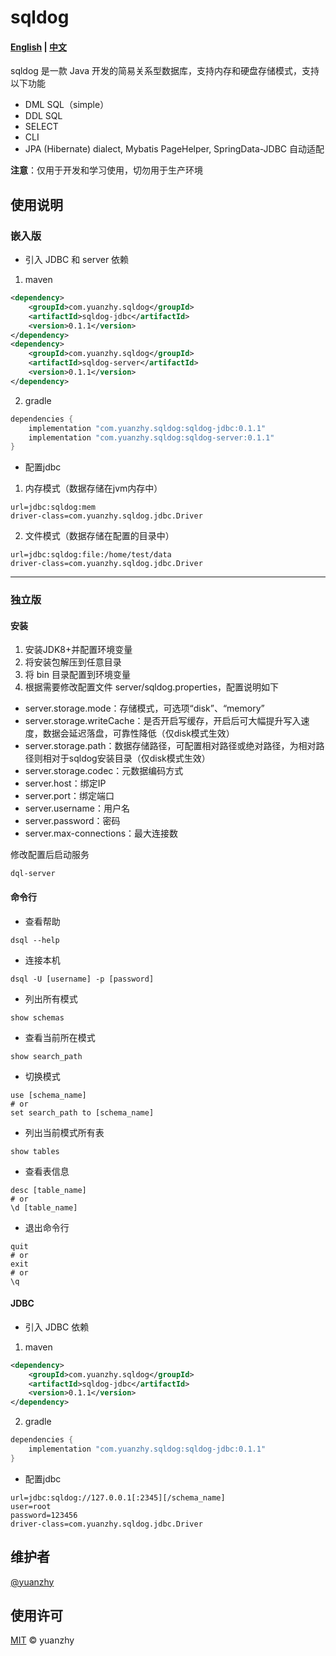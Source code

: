 # sqldog

#### [English](README.md) | [中文](README_CN.md)

sqldog 是一款 Java 开发的简易关系型数据库，支持内存和硬盘存储模式，支持以下功能

* DML SQL（simple）
* DDL SQL
* SELECT
* CLI
* JPA (Hibernate) dialect, Mybatis PageHelper, SpringData-JDBC 自动适配

**注意**：仅用于开发和学习使用，切勿用于生产环境

## 使用说明

### 嵌入版
- 引入 JDBC 和 server 依赖
1. maven
```xml
<dependency>
    <groupId>com.yuanzhy.sqldog</groupId>
    <artifactId>sqldog-jdbc</artifactId>
    <version>0.1.1</version>
</dependency>
<dependency>
    <groupId>com.yuanzhy.sqldog</groupId>
    <artifactId>sqldog-server</artifactId>
    <version>0.1.1</version>
</dependency>
```
2. gradle
```groovy
dependencies {
    implementation "com.yuanzhy.sqldog:sqldog-jdbc:0.1.1"
    implementation "com.yuanzhy.sqldog:sqldog-server:0.1.1"
}
```

- 配置jdbc
1. 内存模式（数据存储在jvm内存中）
```properties
url=jdbc:sqldog:mem
driver-class=com.yuanzhy.sqldog.jdbc.Driver
```
2. 文件模式（数据存储在配置的目录中）
```properties
url=jdbc:sqldog:file:/home/test/data
driver-class=com.yuanzhy.sqldog.jdbc.Driver
```
---

### 独立版

#### 安装
1. 安装JDK8+并配置环境变量
2. 将安装包解压到任意目录
3. 将 bin 目录配置到环境变量
4. 根据需要修改配置文件 server/sqldog.properties，配置说明如下

- server.storage.mode：存储模式，可选项“disk”、“memory”
- server.storage.writeCache：是否开启写缓存，开启后可大幅提升写入速度，数据会延迟落盘，可靠性降低（仅disk模式生效）
- server.storage.path：数据存储路径，可配置相对路径或绝对路径，为相对路径则相对于sqldog安装目录（仅disk模式生效）
- server.storage.codec：元数据编码方式
- server.host：绑定IP
- server.port：绑定端口
- server.username：用户名
- server.password：密码
- server.max-connections：最大连接数

修改配置后启动服务
```shell
dql-server
```

#### 命令行

- 查看帮助
```shell
dsql --help
```

- 连接本机
```shell
dsql -U [username] -p [password]
```
- 列出所有模式
```shell
show schemas
```
- 查看当前所在模式
```shell
show search_path
```
- 切换模式
```shell
use [schema_name]
# or
set search_path to [schema_name]
```
- 列出当前模式所有表
```shell
show tables
```
- 查看表信息
```shell
desc [table_name]
# or
\d [table_name]
```
- 退出命令行
```shell
quit
# or
exit
# or
\q
```

#### JDBC

- 引入 JDBC 依赖
1. maven
```xml
<dependency>
    <groupId>com.yuanzhy.sqldog</groupId>
    <artifactId>sqldog-jdbc</artifactId>
    <version>0.1.1</version>
</dependency>
```
2. gradle
```groovy
dependencies {
    implementation "com.yuanzhy.sqldog:sqldog-jdbc:0.1.1"
}
```

- 配置jdbc
```properties
url=jdbc:sqldog://127.0.0.1[:2345][/schema_name]
user=root
password=123456
driver-class=com.yuanzhy.sqldog.jdbc.Driver
```

## 维护者

[@yuanzhy](https://gitee.com/yuanzhy)

## 使用许可

[MIT](LICENSE) © yuanzhy